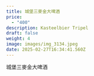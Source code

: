```yaml
---
title: 城堡三麥金大啤酒
price:
  - "400"
description: Kasteelbier Tripel
draft: false
weight: 4
image: images/img_3134.jpeg
date: 2025-02-27T16:34:41.560Z
---
```

城堡三麥金大啤酒